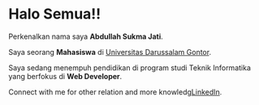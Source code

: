 # Halo Semua!!

Perkenalkan nama saya **Abdullah Sukma Jati**.<br>

Saya seorang **Mahasiswa** di [Universitas Darussalam Gontor](https://unida.gontor.ac.id/).<br>

Saya sedang menempuh pendidikan di program studi Teknik Informatika yang berfokus di **Web Developer**.<br>

Connect with me for other relation and more knowledg[LinkedIn](https://www.linkedin.com/in/abdullahsukmajati/).
